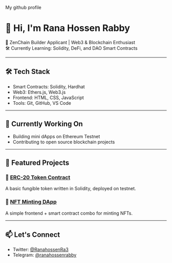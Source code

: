 

My github profile

# 👋 Hi, I'm Rana Hossen Rabby 

🚀 ZenChain Builder Applicant | Web3 & Blockchain Enthusiast  
🛠️ Currently Learning: Solidity, DeFi, and DAO Smart Contracts

---

## 🛠️ Tech Stack
- Smart Contracts: Solidity, Hardhat  
- Web3: Ethers.js, Web3.js  
- Frontend: HTML, CSS, JavaScript  
- Tools: Git, GitHub, VS Code  

---

## 🌱 Currently Working On
- Building mini dApps on Ethereum Testnet  
- Contributing to open source blockchain projects  

---

## 🔗 Featured Projects

### 🔷 [ERC-20 Token Contract](https://github.com/rana7272/erc20-token)  
A basic fungible token written in Solidity, deployed on testnet.

### 🔷 [NFT Minting DApp](https://github.com/rana7272/nft-dapp)  
A simple frontend + smart contract combo for minting NFTs.

---

## 📫 Let's Connect
- Twitter: [@RanahossenRa3](https://twitter.com/RanahossenRa3)  
- Telegram: [@ranahossenrabby](https://t.me/ranahossenrabby)
